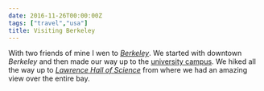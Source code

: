 ```yaml
---
date: 2016-11-26T00:00:00Z
tags: ["travel","usa"]
title: Visiting Berkeley
---
```


With two friends of mine I wen to
[*Berkeley*](https://en.wikipedia.org/wiki/Berkeley,_California). We started
with downtown *Berkeley* and then made our way up to the [university
campus](https://en.wikipedia.org/wiki/University_of_California,_Berkeley). We
hiked all the way up to [*Lawrence Hall of
Science*](https://en.wikipedia.org/wiki/Lawrence_Hall_of_Science) from where we
had an amazing view over the entire bay.

